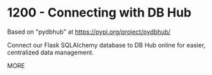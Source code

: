 # 1200 - Connecting with DB Hub

Based on "pydbhub" at https://pypi.org/project/pydbhub/

Connect our Flask SQLAlchemy database to DB Hub online for easier, centralized data management.

MORE